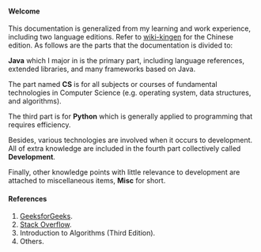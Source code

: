 #### Welcome

This documentation is generalized from my learning and work experience, including two language
editions. Refer to [wiki-kingen](https://eastsunrise.github.io/wiki-kingen) for the Chinese edition.
As follows are the parts that the documentation is divided to:

**Java** which I major in is the primary part, including language references, extended libraries,
and many frameworks based on Java.

The part named **CS** is for all subjects or courses of fundamental technologies in Computer
Science (e.g. operating system, data structures, and algorithms).

The third part is for **Python** which is generally applied to programming that requires efficiency.

Besides, various technologies are involved when it occurs to development. All of extra knowledge are
included in the fourth part collectively called **Development**.

Finally, other knowledge points with little relevance to development are attached to miscellaneous
items, **Misc** for short.

#### References

1. [GeeksforGeeks](https://www.geeksforgeeks.org/).
2. [Stack Overflow](https://stackoverflow.com/questions).
3. Introduction to Algorithms (Third Edition).
4. Others.